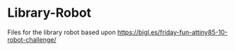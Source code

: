# Library-Robot
Files for the library robot based upon https://bigl.es/friday-fun-attiny85-10-robot-challenge/
